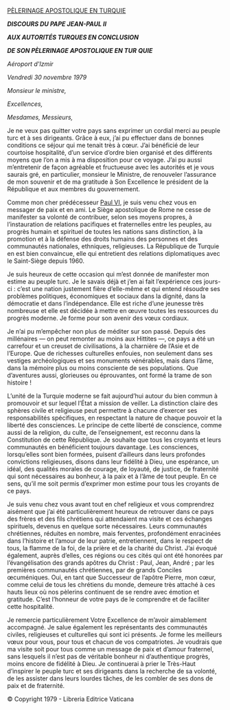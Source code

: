 [PÈLERINAGE APOSTOLIQUE EN TURQUIE](/content/john-paul-ii/fr/travels/sub_index1979/trav_turkey.html)

***DISCOURS DU PAPE JEAN-PAUL II***

***AUX AUTORITÉS TURQUES EN CONCLUSION***

***DE SON PÈLERINAGE APOSTOLIQUE EN TUR*** ***QUIE***

*Aéroport d'Izmir*

*Vendredi 30 novembre 1979*

*Monsieur le ministre,*

*Excellences,*

*Mesdames,* *Messieurs,*

Je ne veux pas quitter votre pays sans exprimer un cordial merci au peuple turc et à ses dirigeants. Grâce à eux, j’ai pu effectuer dans de bonnes conditions ce séjour qui me tenait très à cœur. J’ai bénéficié de leur courtoise hospitalité, d’un service d’ordre bien organisé et des différents moyens que l’on a mis à ma disposition pour ce voyage. J’ai pu aussi m’entretenir de façon agréable et fructueuse avec les autorités et je vous saurais gré, en particulier, monsieur le Ministre, de renouveler l’assurance de mon souvenir et de ma gratitude à Son Excellence le président de la République et aux membres du gouvernement.

Comme mon cher prédécesseur [Paul VI](http://www.vatican.va/holy_father/paul_vi/index_fr.htm), je suis venu chez vous en messager de paix et en ami. Le Siège apostolique de Rome ne cesse de manifester sa volonté de contribuer, selon ses moyens propres, à l’instauration de relations pacifiques et fraternelles entre les peuples, au progrès humain et spirituel de toutes les nations sans distinction, à la promotion et à la défense des droits humains des personnes et des communautés nationales, ethniques, religieuses. La République de Turquie en est bien convaincue, elle qui entretient des relations diplomatiques avec le Saint-Siège depuis 1960.

Je suis heureux de cette occasion qui m’est donnée de manifester mon estime au peuple turc. Je le savais déjà et j’en ai fait l’expérience ces jours-ci : c’est une nation justement fière d’elle-même et qui entend résoudre ses problèmes politiques, économiques et sociaux dans la dignité, dans la démocratie et dans l’indépendance. Elle est riche d’une jeunesse très nombreuse et elle est décidée à mettre en œuvre toutes les ressources du progrès moderne. Je forme pour son avenir des vœux cordiaux.

Je n’ai pu m’empêcher non plus de méditer sur son passé. Depuis des millénaires — on peut remonter au moins aux Hittites —, ce pays a été un carrefour et un creuset de civilisations, à la charnière de l’Asie et de l’Europe. Que de richesses culturelles enfouies, non seulement dans ses vestiges archéologiques et ses monuments vénérables, mais dans l’âme, dans la mémoire plus ou moins consciente de ses populations. Que d’aventures aussi, glorieuses ou éprouvantes, ont formé la trame de son histoire !

L’unité de la Turquie moderne se fait aujourd’hui autour du bien commun à promouvoir et sur lequel l’État a mission de veiller. La distinction claire des sphères civile et religieuse peut permettre à chacune d’exercer ses responsabilités spécifiques, en respectant la nature de chaque pouvoir et la liberté des consciences. Le principe de cette liberté de conscience, comme aussi de la religion, du culte, de l’enseignement, est reconnu dans la Constitution de cette République. Je souhaite que tous les croyants et leurs communautés en bénéficient toujours davantage. Les consciences, lorsqu’elles sont bien formées, puisent d’ailleurs dans leurs profondes convictions religieuses, disons dans leur fidélité à Dieu, une espérance, un idéal, des qualités morales de courage, de loyauté, de justice, de fraternité qui sont nécessaires au bonheur, à la paix et à l’âme de tout peuple. En ce sens, qu’il me soit permis d’exprimer mon estime pour tous les croyants de ce pays.

Je suis venu chez vous avant tout en chef religieux et vous comprendrez aisément que j’ai été particulièrement heureux de retrouver dans ce pays des frères et des fils chrétiens qui attendaient ma visite et ces échanges spirituels, devenus en quelque sorte nécessaires. Leurs communautés chrétiennes, réduites en nombre, mais ferventes, profondément enracinées dans l’histoire et l’amour de leur patrie, entretiennent, dans le respect de tous, la flamme de la foi, de la prière et de la charité du Christ. J’ai évoqué également, auprès d’elles, ces régions ou ces cités qui ont été honorées par l’évangélisation des grands apôtres du Christ : Paul, Jean, André ; par les premières communautés chrétiennes, par de grands Conciles œcuméniques. Oui, en tant que Successeur de l’apôtre Pierre, mon cœur, comme celui de tous les chrétiens du monde, demeure très attaché à ces hauts lieux où nos pèlerins continuent de se rendre avec émotion et gratitude. C’est l’honneur de votre pays de le comprendre et de faciliter cette hospitalité.

Je remercie particulièrement Votre Excellence de m’avoir aimablement accompagné. Je salue également les représentants des communautés civiles, religieuses et culturelles qui sont ici présents. Je forme les meilleurs vœux pour vous, pour tous et chacun de vos compatriotes. Je voudrais que ma visite soit pour tous comme un message de paix et d’amour fraternel, sans lesquels il n’est pas de véritable bonheur ni d’authentique progrès, moins encore de fidélité à Dieu. Je continuerai à prier le Très-Haut d’inspirer le peuple turc et ses dirigeants dans la recherche de sa volonté, de les assister dans leurs lourdes tâches, de les combler de ses dons de paix et de fraternité.

© Copyright 1979 - Libreria Editrice Vaticana